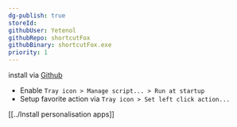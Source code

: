 ```yaml
---
dg-publish: true
storeId: 
githubUser: Yetenol
githubRepo: shortcutFox
githubBinary: shortcutFox.exe
priority: 1
---
```


install via [Github](https://github.com/Yetenol/shortcutFox/releases/latest/download/shortcutFox.exe)

- Enable `Tray icon > Manage script... > Run at startup`
- Setup favorite action via `Tray icon > Set left click action...`



[[../Install personalisation apps]]